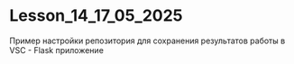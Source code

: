 # Lesson_14_17_05_2025
Пример настройки репозитория для сохранения результатов работы в VSC - Flask приложение
